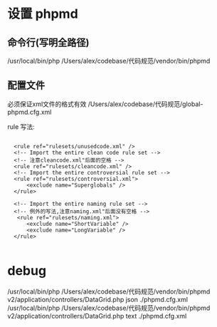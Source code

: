 # 设置 phpmd

 ## 命令行(写明全路径)
  /usr/local/bin/php /Users/alex/codebase/代码规范/vendor/bin/phpmd
 ## 配置文件
  必须保证xml文件的格式有效
  /Users/alex/codebase/代码规范/global-phpmd.cfg.xml
  
  rule 写法:
  
  ```
  
    <rule ref="rulesets/unusedcode.xml" />
    <!-- Import the entire clean code rule set -->
    <!-- 注意cleancode.xml"后面的空格 -->
    <rule ref="rulesets/cleancode.xml" />
    <!-- Import the entire controversial rule set -->
    <rule ref="rulesets/controversial.xml">
        <exclude name="Superglobals" />
    </rule>
    
    <!-- Import the entire naming rule set -->
    <!-- 例外的写法,注意naming.xml"后面没有空格 -->
     <rule ref="rulesets/naming.xml">
        <exclude name="ShortVariable" />
        <exclude name="LongVariable" />
    </rule>
    
  ```
  
# debug

/usr/local/bin/php /Users/alex/codebase/代码规范/vendor/bin/phpmd  v2/application/controllers/DataGrid.php  json ./phpmd.cfg.xml  
/usr/local/bin/php /Users/alex/codebase/代码规范/vendor/bin/phpmd  v2/application/controllers/DataGrid.php  text ./phpmd.cfg.xml  
  
